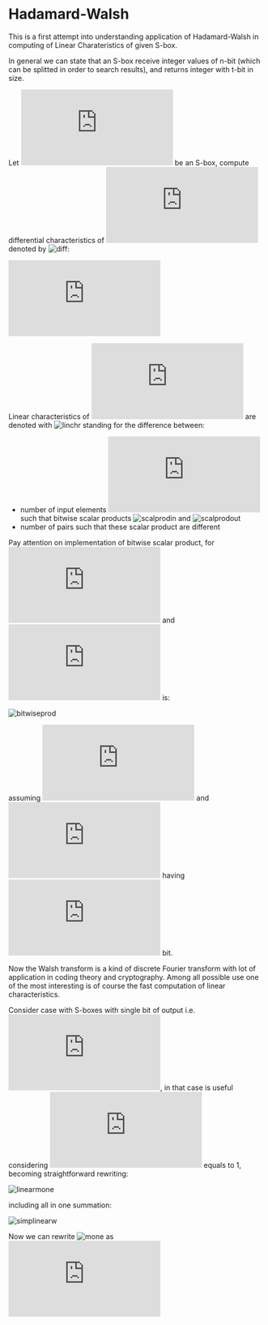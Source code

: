 # Hadamard-Walsh

This is a first attempt into understanding application of Hadamard-Walsh in computing of Linear Charateristics of given S-box.

In general we can state that an S-box receive integer values of n-bit (which can be splitted in order to search results), and returns integer with t-bit in size.

Let ![s](https://latex.codecogs.com/svg.latex?S) be an S-box, compute differential characteristics of ![s](https://latex.codecogs.com/svg.latex?S) denoted by ![diff](https://latex.codecogs.com/svg.latex?D_{\Delta}^{\delta}(S)):

![equals1](https://latex.codecogs.com/svg.latex?D_%7B%5CDelta%7D%5E%7B%5Cdelta%7D%28S%29%20%3D%20%5C%23%5C%7B%28x%2Cy%29%20%5Cin%20input%5E%7B2%7D%20%3A%20x%20%5Coplus%20y%20%3D%20%5CDelta%2C%20S%28x%29%20%5Coplus%20S%28y%29%20%3D%20%5Cdelta%20%5C%7D)

Linear characteristics of ![s](https://latex.codecogs.com/svg.latex?S) are denoted with ![linchr](https://latex.codecogs.com/svg.latex?\mathcal{L}_{M}^{m}(S)) standing for the difference between:
* number of input elements ![x](https://latex.codecogs.com/svg.latex?x) such that bitwise scalar products ![scalprodin](https://latex.codecogs.com/svg.latex?(M|x)) and ![scalprodout](https://latex.codecogs.com/svg.latex?(m|S(x)))
* number of pairs such that these scalar product are different

Pay attention on implementation of bitwise scalar product, for ![a](https://latex.codecogs.com/svg.latex?a) and ![b](https://latex.codecogs.com/svg.latex?b) is:

![bitwiseprod](https://latex.codecogs.com/svg.latex?(a|b)%20=%20\sum_{i%20=%200}^{l-1}%20a_ib_imod%202)

assuming ![a](https://latex.codecogs.com/svg.latex?a) and ![b](https://latex.codecogs.com/svg.latex?b) having ![l](https://latex.codecogs.com/svg.latex?l) bit.


Now the Walsh transform is a kind of discrete Fourier transform with lot of application in coding theory and cryptography. 
Among all possible use one of the most interesting is of course the fast computation of linear characteristics.

Consider case with S-boxes with single bit of output i.e. ![teq](https://latex.codecogs.com/svg.latex?t=1), in that case is useful considering ![m](https://latex.codecogs.com/svg.latex?m) equals to 1, becoming straightforward rewriting:

![linearmone](https://latex.codecogs.com/svg.latex?\mathcal{L}_{M}^{1}(S)%20=%20\sum_{(x|M)%20=%20S(x)}%201%20-%20\sum_{(x|M)%20\ne%20S(x)}%201=)

including all in one summation:

![simplinearw](https://latex.codecogs.com/svg.latex?=%20\sum_{x}%20(-1)^{(x|M)}%20\cdot%20(-1)^{S(x)})


Now we can rewrite ![mone](https://latex.codecogs.com/svg.latex?(-1)^{S(x)) as ![T](https://latex.codecogs.com/svg.latex?T(x))



